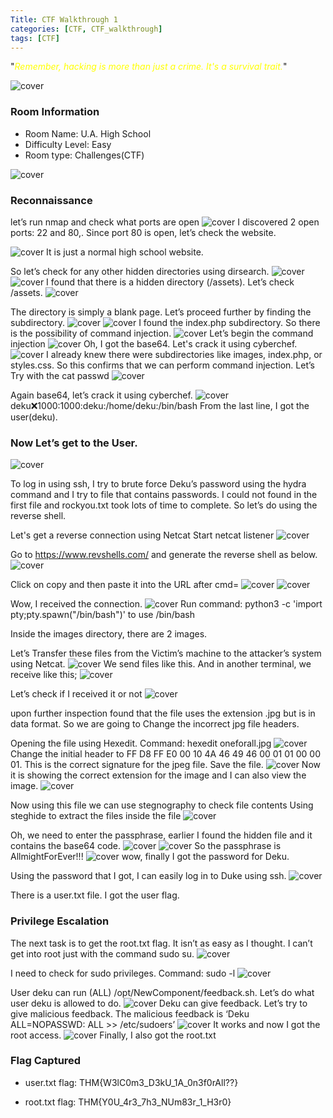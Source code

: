 ```yaml
---
Title: CTF Walkthrough 1
categories: [CTF, CTF_walkthrough]
tags: [CTF]
---
```


"<span style="color:yellow">*Remember, hacking is more than just a crime. It's a survival trait.*</span>"

![cover](/pictures/SWS_pictures/write_up/U.AhighSchool/cover.png)

### Room Information
 - Room Name: U.A. High School
 - Difficulty Level: Easy
 - Room type: Challenges(CTF)

![cover](/pictures/SWS_pictures/write_up/U.AhighSchool/machine.png)

### Reconnaissance
let’s run nmap and check what ports are open
![cover](/pictures/SWS_pictures/write_up/U.AhighSchool/nmap.png)
I discovered 2 open ports: 22 and 80,. Since port 80 is open, let’s check the website.

![cover](/pictures/SWS_pictures/write_up/U.AhighSchool/website.png)
It is just a normal high school website. 

So let’s check for any other hidden directories using dirsearch.
![cover](/pictures/SWS_pictures/write_up/U.AhighSchool/dirsearch.png)
![cover](/pictures/SWS_pictures/write_up/U.AhighSchool/hiddendir.png)
I found that there is a hidden directory (/assets). Let’s check /assets.
![cover](/pictures/SWS_pictures/write_up/U.AhighSchool/blank.png)

The directory is simply a blank page. Let’s proceed further by finding the subdirectory.
![cover](/pictures/SWS_pictures/write_up/U.AhighSchool/subdir.png)
![cover](/pictures/SWS_pictures/write_up/U.AhighSchool/hiddensubdir.png)
I found the index.php subdirectory. So there is the possibility of command injection.
![cover](/pictures/SWS_pictures/write_up/U.AhighSchool/cmd.png)
Let’s begin the command injection
![cover](/pictures/SWS_pictures/write_up/U.AhighSchool/ls.png)
Oh, I got the base64. Let's crack it using cyberchef.
![cover](/pictures/SWS_pictures/write_up/U.AhighSchool/base64.png)
I already knew there were subdirectories like images, index.php, or styles.css. So this confirms that we can perform command injection. 
Let’s Try with the cat passwd
![cover](/pictures/SWS_pictures/write_up/U.AhighSchool/catpasswd.png)

Again base64, let’s crack it using cyberchef.
![cover](/pictures/SWS_pictures/write_up/U.AhighSchool/user.png)
deku:x:1000:1000:deku:/home/deku:/bin/bash
From the last line, I got the user(deku). 


### Now Let’s get to the User.
![cover](/pictures/SWS_pictures/write_up/U.AhighSchool/hydra.png)

To log in using ssh, I try to brute force Deku’s password using the hydra command and I try to file that contains passwords. I could not found in the first file and rockyou.txt took lots of time to complete. So let’s do using the reverse shell.

Let's get a reverse connection using Netcat
Start netcat listener 
![cover](/pictures/SWS_pictures/write_up/U.AhighSchool/nc.png)

Go to https://www.revshells.com/ and generate the reverse shell as below.
![cover](/pictures/SWS_pictures/write_up/U.AhighSchool/reverseshell.png)

Click on copy and then paste it into the URL after cmd= 
![cover](/pictures/SWS_pictures/write_up/U.AhighSchool/paste.png)
![cover](/pictures/SWS_pictures/write_up/U.AhighSchool/connection.png)

Wow, I received the connection.
![cover](/pictures/SWS_pictures/write_up/U.AhighSchool/image.png)
Run command: python3 -c 'import pty;pty.spawn("/bin/bash")' to use /bin/bash

Inside the images directory, there are 2 images.

Let’s Transfer these files from the Victim’s machine to the attacker’s system using Netcat.
![cover](/pictures/SWS_pictures/write_up/U.AhighSchool/sender.png)
We send files like this. And in another terminal, we receive like this;
![cover](/pictures/SWS_pictures/write_up/U.AhighSchool/receiver.png)

Let’s check if I received it or not
![cover](/pictures/SWS_pictures/write_up/U.AhighSchool/isthere.png)

upon further inspection found that the file uses the extension .jpg but is in data format. So we are going to Change the incorrect jpg file headers. 

Opening the file using Hexedit.
Command: hexedit oneforall.jpg
![cover](/pictures/SWS_pictures/write_up/U.AhighSchool/header.png)
Change the initial header to FF D8 FF E0  00 10 4A 46  49 46 00 01  01 00 00 01. This is the correct signature for the jpeg file. Save the file.
![cover](/pictures/SWS_pictures/write_up/U.AhighSchool/show.png)
Now it is showing the correct extension for the image and I can also view the image.
![cover](/pictures/SWS_pictures/write_up/U.AhighSchool/pic.png)


Now using this file we can use stegnography to check file contents
Using steghide to extract the files inside the file
![cover](/pictures/SWS_pictures/write_up/U.AhighSchool/steghide.png)

Oh, we need to enter the passphrase, earlier I found the hidden file and it contains the base64 code.
![cover](/pictures/SWS_pictures/write_up/U.AhighSchool/hiddencontent.png)
![cover](/pictures/SWS_pictures/write_up/U.AhighSchool/pass.png)
So the passphrase is AllmightForEver!!!
![cover](/pictures/SWS_pictures/write_up/U.AhighSchool/password.png)
wow, finally I got the password for Deku.

Using the password that I got, I can easily log in to Duke using ssh. 
![cover](/pictures/SWS_pictures/write_up/U.AhighSchool/ssh.png)

There is a user.txt file. I got the user flag. 

### Privilege Escalation
The next task is to get the root.txt flag. It isn’t as easy as I thought. I can’t get into root just with the command sudo su.
![cover](/pictures/SWS_pictures/write_up/U.AhighSchool/su.png)

I need to check for sudo privileges.
Command: sudo -l
![cover](/pictures/SWS_pictures/write_up/U.AhighSchool/-l.png)

User deku can run (ALL) /opt/NewComponent/feedback.sh. Let’s do what user deku is allowed to do. 
![cover](/pictures/SWS_pictures/write_up/U.AhighSchool/feedback.png)
Deku can give feedback. Let’s try to give malicious feedback.
The malicious feedback is ‘Deku ALL=NOPASSWD: ALL >> /etc/sudoers’
![cover](/pictures/SWS_pictures/write_up/U.AhighSchool/root.png)
It works and now I got the root access.
![cover](/pictures/SWS_pictures/write_up/U.AhighSchool/rootflag.png)
Finally, I also got the root.txt

### Flag Captured
- user.txt flag: THM{W3lC0m3_D3kU_1A_0n3f0rAll??}

- root.txt flag:  THM{Y0U_4r3_7h3_NUm83r_1_H3r0}
